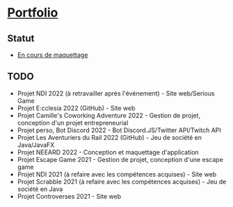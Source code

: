 # [Portfolio](https://stellatsuu.github.io/)

## Statut
- [En cours de maquettage](https://www.figma.com/file/Y8GqquKP1DJCRA1bHsnERJ/Portfolio?node-id=0%3A1&t=DQ7CeKJtBdY5OtV9-1) 

## TODO
- Projet NDI 2022 (à retravailler après l'événement) - Site web/Serious Game
- Projet E:cclesia 2022 (GitHub) - Site web
- Projet Camille's Coworking Adventure 2022 - Gestion de projet, conception d'un projet entrepreneurial
- Projet perso, Bot Discord 2022 - Bot Discord.JS/Twitter API/Twitch API
- Projet Les Aventuriers du Rail 2022 (GitHub) - Jeu de société en Java/JavaFX
- Projet NEEARD 2022 - Conception et maquettage d'application
- Projet Escape Game 2021 - Gestion de projet, conception d'une escape game
- Projet NDI 2021 (à refaire avec les compétences acquises) - Site web
- Projet Scrabble 2021 (à refaire avec les compétences acquises) - Jeu de société en Java
- Projet Controverses 2021 - Site web 
